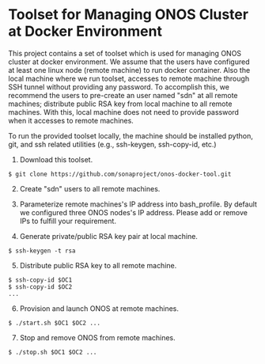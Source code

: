 # Toolset for Managing ONOS Cluster at Docker Environment

This project contains a set of toolset which is used for managing ONOS cluster at docker environment. We assume that the users have configured at least one linux node (remote machine) to run docker container. Also the local machine where we run toolset, accesses to remote machine through SSH tunnel without providing any password. To accomplish this, we recommend the users to pre-create an user named "sdn" at all remote machines; distribute public RSA key from local machine to all remote machines. With this, local machine does not need to provide password when it accesses to remote machines.

To run the provided toolset locally, the machine should be installed python, git, and ssh related utilities (e.g., ssh-keygen, ssh-copy-id, etc.)

1. Download this toolset.
```
$ git clone https://github.com/sonaproject/onos-docker-tool.git
```

2. Create "sdn" users to all remote machines.

3. Parameterize remote machines's IP address into bash_profile. By default we configured three ONOS nodes's IP address. Please add or remove IPs to fulfill your requirement.

4. Generate private/public RSA key pair at local machine.

```
$ ssh-keygen -t rsa
```

5. Distribute public RSA key to all remote machine.
```
$ ssh-copy-id $OC1
$ ssh-copy-id $OC2 
...
```

6. Provision and launch ONOS at remote machines.
```
$ ./start.sh $OC1 $OC2 ...
```

7. Stop and remove ONOS from remote machines.
```
$ ./stop.sh $OC1 $OC2 ...
```
